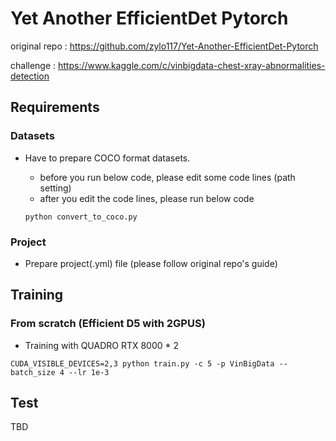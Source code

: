 # Yet Another EfficientDet Pytorch

original repo : https://github.com/zylo117/Yet-Another-EfficientDet-Pytorch

challenge : https://www.kaggle.com/c/vinbigdata-chest-xray-abnormalities-detection



## Requirements

### Datasets

* Have to prepare COCO format datasets.

  * before you run below code, please edit some code lines (path setting)
  * after you edit the code lines, please run below code

  ```
  python convert_to_coco.py
  ```



### Project

* Prepare project(.yml) file (please follow original repo's guide)



## Training

### From scratch (Efficient D5 with 2GPUS)

* Training with QUADRO RTX 8000 * 2 

```
CUDA_VISIBLE_DEVICES=2,3 python train.py -c 5 -p VinBigData --batch_size 4 --lr 1e-3
```



## Test

TBD

